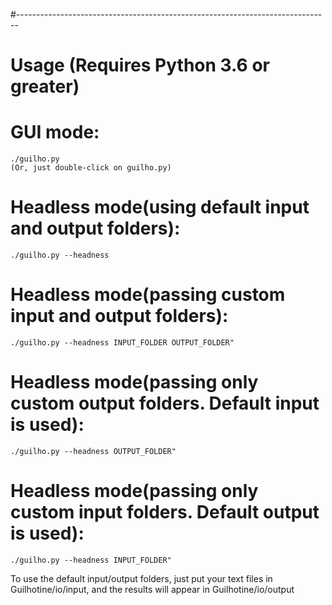#------------------------------------------------------------------------------
# Usage (Requires Python 3.6 or greater)

# GUI mode:
	./guilho.py
	(Or, just double-click on guilho.py)

# Headless mode(using default input and output folders):
	./guilho.py --headness

# Headless mode(passing custom input and output folders):
	./guilho.py --headness INPUT_FOLDER OUTPUT_FOLDER"

# Headless mode(passing only custom output folders. Default input is used):
	./guilho.py --headness OUTPUT_FOLDER"

# Headless mode(passing only custom input folders. Default output is used):
	./guilho.py --headness INPUT_FOLDER"

To use the default input/output folders, just put your text files in Guilhotine/io/input, and the results will appear in Guilhotine/io/output